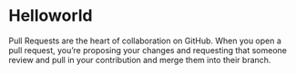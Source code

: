 # Helloworld
Pull Requests are the heart of collaboration on GitHub. When you open a pull request, you’re proposing your changes and requesting that someone review and pull in your contribution and merge them into their branch.
